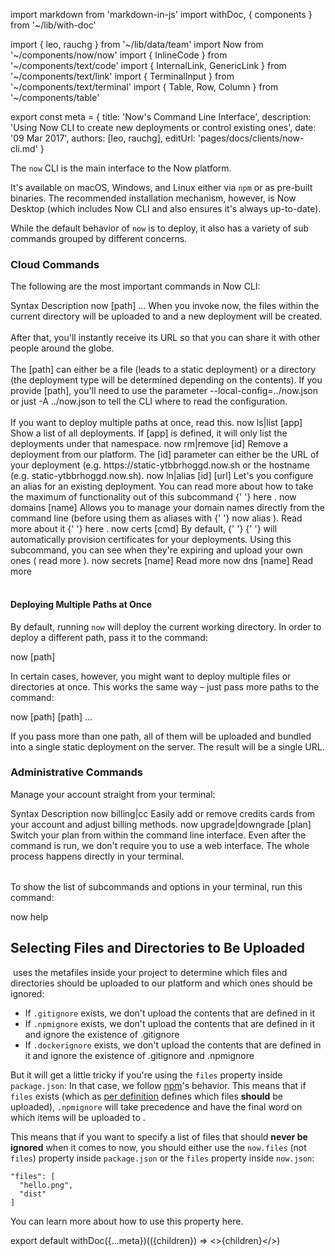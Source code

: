 import markdown from 'markdown-in-js'
import withDoc, { components } from '~/lib/with-doc'

import { leo, rauchg } from '~/lib/data/team'
import Now from '~/components/now/now'
import { InlineCode } from '~/components/text/code'
import { InternalLink, GenericLink } from '~/components/text/link'
import { TerminalInput } from '~/components/text/terminal'
import { Table, Row, Column } from '~/components/table'

export const meta = {
  title: 'Now\'s Command Line Interface',
  description: 'Using Now CLI to create new deployments or control existing ones',
  date: '09 Mar 2017',
  authors: [leo, rauchg],
  editUrl: 'pages/docs/clients/now-cli.md'
}

The `now` CLI is the main interface to the Now platform.

It's available on macOS, Windows, and Linux either via `npm` or as pre-built
binaries. The recommended installation
mechanism, however, is <InternalLink href="/download">Now Desktop</InternalLink> (which
includes Now CLI and also ensures it's always up-to-date).

While the default behavior of `now` is to deploy, it also has a variety of sub
commands grouped by different concerns.

### Cloud Commands

The following are the most important commands in Now CLI:

<Table>
  <Row header>
    <Column left>Syntax</Column>
    <Column right>Description</Column>
  </Row>

  <Row>
    <Column left>
      <InlineCode noWrap>now [path] ...</InlineCode>
    </Column>
    <Column right>
      When you invoke <InlineCode>now</InlineCode>, the files within the current directory will be uploaded to <Now color="#000" /> and a new deployment will be created.<br/><br/>After that, you'll instantly receive its URL so that you can share it with other people around the globe.
      <br/><br/>
      The <InlineCode>[path]</InlineCode> can either be a file (leads to a static deployment) or
      a directory (the deployment type will be determined depending
      on the contents). If you provide <InlineCode>[path]</InlineCode>, you'll need to use the parameter <InlineCode>--local-config=../now.json</InlineCode> or just <InlineCode>-A ../now.json</InlineCode> to tell the CLI where to read the configuration.
      <br/><br/>
      If you want to deploy multiple paths at
      once, <GenericLink href="#deploying-multiple-projects-at-once">read this</GenericLink>.
    </Column>
  </Row>

  <Row>
    <Column left>
      <InlineCode noWrap>now ls|list [app]</InlineCode>
    </Column>
    <Column right>
      Show a list of all deployments. If <InlineCode>[app]</InlineCode> is defined, it will only
      list the deployments under that namespace.
    </Column>
  </Row>

  <Row>
    <Column left>
      <InlineCode noWrap>now rm|remove [id]</InlineCode>
    </Column>
    <Column right>
      Remove a deployment from our platform. The <InlineCode>[id]</InlineCode> parameter can either be the URL of your deployment (e.g. <InlineCode>https://static-ytbbrhoggd.now.sh</InlineCode> or the hostname (e.g. <InlineCode>static-ytbbrhoggd.now.sh</InlineCode>).
    </Column>
  </Row>

  <Row>
    <Column left>
      <InlineCode noWrap>now ln|alias [id] [url]</InlineCode>
    </Column>
    <Column right>
      Let's you configure an alias for an existing deployment. You can read more about how
      to take the maximum of functionality out of this subcommand
      {' '}
      <InternalLink href="/docs/features/aliases">
        here
      </InternalLink>
      .
    </Column>
  </Row>

  <Row>
    <Column left>
      <InlineCode noWrap>now domains [name]</InlineCode>
    </Column>
    <Column right>
      Allows you to manage your domain names directly from the command line (before using
      them as aliases with
      {' '}
      <InlineCode noWrap>now alias</InlineCode>
      ). Read more about it
      {' '}
      <InternalLink href="/docs/features/aliases">
        here
      </InternalLink>
      .
    </Column>
  </Row>

  <Row>
    <Column left><InlineCode noWrap>now certs [cmd]</InlineCode></Column>
    <Column right>
      By default,
      {' '}
      <Now color="#000" />
      {' '}
      will automatically provision certificates for your deployments. Using this subcommand, you can
      see when they're expiring and upload your own ones (
      <InternalLink href="/docs/features/certs">
        read more
      </InternalLink>
      ).
    </Column>
  </Row>

  <Row>
    <Column left>
      <InlineCode noWrap>now secrets [name]</InlineCode>
    </Column>
    <Column right>
      <InternalLink href="/docs/features/env-and-secrets">
        Read more
      </InternalLink>
    </Column>
  </Row>

  <Row>
    <Column left><InlineCode noWrap>now dns [name]</InlineCode></Column>
    <Column right>
      <InternalLink href="/docs/features/dns">
        Read more
      </InternalLink>
    </Column>
  </Row>
</Table>

#### Deploying Multiple Paths at Once

By default, running `now` will
deploy the current working directory. In order to deploy
a different path, pass it to
the command:

<TerminalInput>now [path]</TerminalInput>

In certain cases, however, you might want to deploy multiple
files or directories at once. This works the
same way – just pass more paths to the command:

<TerminalInput>now [path] [path] ...</TerminalInput>

If you pass more than one path, all of them will be uploaded
and bundled into a single static deployment on the server. The
result will be a single URL.

### Administrative Commands

Manage your account straight from your terminal:

<Table>
  <Row header>
    <Column left>Syntax</Column>
    <Column right>Description</Column>
  </Row>

  <Row>
    <Column left><InlineCode noWrap>now billing|cc</InlineCode></Column>
    <Column right>
      Easily add or remove credits cards from your account and adjust billing methods.
    </Column>
  </Row>

  <Row>
    <Column left>
      <InlineCode noWrap>now upgrade|downgrade [plan]</InlineCode>
    </Column>
    <Column right>
      Switch your plan from within the command line interface. Even after the command is run,
      we don't require you to use a web interface. The whole process happens directly in your terminal.
    </Column>
  </Row>
</Table>

To show the list of subcommands and options in your terminal, run this command:

<TerminalInput>now help</TerminalInput>

## Selecting Files and Directories to Be Uploaded

&#8203;<Now color="#000" /> uses the metafiles inside your project to determine which files and directories should be uploaded to our platform and which ones should be ignored:

* If `.gitignore` exists, we don't upload the contents that are defined in it
* If `.npmignore` exists, we don't upload the contents that are defined in it and ignore the existence of .gitignore
* If `.dockerignore` exists, we don't upload the contents that are defined in it and ignore the existence of .gitignore and .npmignore

But it will get a little tricky if you're using the `files` property inside `package.json`: In that case, we follow [npm](https://www.npmjs.com/)'s behavior. This means that if `files` exists (which as [per definition](https://docs.npmjs.com/files/package.json#files) defines which files **should** be uploaded), `.npmignore` will take precedence and have the final word on which items will be uploaded to <Now color="#000" />.

This means that if you want to specify a list of files that should **never be ignored** when it comes to now, you should either use the `now.files` (not `files`) property inside `package.json` or the `files` property inside `now.json`:

```
"files": [
  "hello.png",
  "dist"
]
```

You can learn more about how to use this property <InternalLink href='/docs/features/configuration#"files"-(array)'>here</InternalLink>.

export default withDoc({...meta})(({children}) => <>{children}</>)
